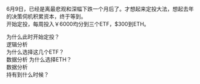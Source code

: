
6月9日，已经是离最悲观和深幅下跌一个月后了。才想起来定投大法，想起去年的决策伺机积累资本，终于等到。  
开始定投，每周投入￥6000均分到三个ETF，$300到ETH。   

为什么此时开始定投？  
逻辑分析   
为什么选择这几个ETF？  
数据分析
为什么选择ETH？  
数据分析  
持有到什么时候？   